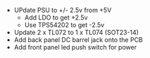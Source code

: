 - UPdate PSU to +/- 2.5v from +5V
  - Add LDO to get +2.5v
  - Use TPS54202 to get -2.5v
- Update 2 x TL072 to 1 x TL074 (SOT23-14)
- Add back panel DC barrel jack onto the PCB
- Add front panel led push switch for power
